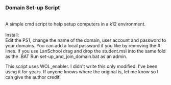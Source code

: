 <h3>Domain Set-up Script</h3>
<br>
A simple cmd script to help setup computers in a k12 environment. 
<br>
<br>
Install:
<br>
Edit the PS1, change the name of the domain, user account and password to your domains. You can add a local password if you like by removing the # lines. If you use LanSchool drag and drop the student.msi into the same fold as the .BAT Run set-up_and_join_domain.bat as an admin. 

This script uses WOL_enabler. I didn't write this only modified. I've been using it for years. If anyone knows where the original is, let me know so I can give the author credit!
